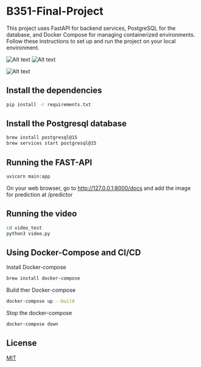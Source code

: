 # B351-Final-Project

This project uses FastAPI for backend services, PostgreSQL for the database, and Docker Compose for managing containerized environments. Follow these instructions to set up and run the project on your local environment.

![Alt text](<Screenshot 2024-04-23 at 1.46.48 PM.png>)
![Alt text](<Screenshot 2024-04-23 at 1.50.19 PM.png>)

![Alt text](<Screenshot 2024-04-28 at 2.19.37 PM.png>)

## Install the dependencies

```bash 
pip install -r requirements.txt
```

## Install the Postgresql database

```bash 
brew install postgresql@15
brew services start postgresql@15
```
## Running the FAST-API


```bash 
uvicorn main:app
```

On your web browser, go to http://127.0.0.1:8000/docs and add the image for prediction at /predictor


## Running the video

```bash 
cd video_test
python3 video.py
```



## Using Docker-Compose and CI/CD

Install Docker-compose

```bash
brew install docker-compose
```
Build ther Docker-compose

```bash 
docker-compose up --build
```

Stop the docker-compose

```bash 
docker-compose down
```


## License

[MIT](https://choosealicense.com/licenses/mit/)


